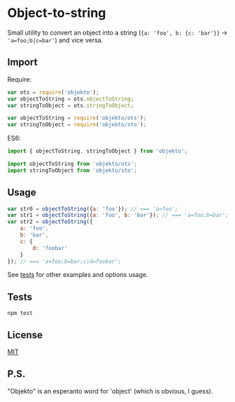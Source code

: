# Object-to-string

Small utility to convert an object into a string (`{a: 'foo', b: {c: 'bar'}}` -> `'a=foo;b|c=bar'`) and vice versa.

## Import
Require:
```js
var ots = require('objekto');
var objectToString = ots.objectToString;
var stringToObject = ots.stringToObject;
```
```js
var objectToString = require('objekto/ots');
var stringToObject = require('objekto/sto');
```

ES6:
```js
import { objectToString, stringToObject } from 'objekto';
```
```js
import objectToString from 'objekto/ots';
import stringToObject from 'objekto/sto';
```

## Usage
```js
var str0 = objectToString({a: 'foo'}); // === 'a=foo';
var str1 = objectToString({a: 'foo', b: 'bar'}); // === 'a=foo;b=bar';
var str2 = objectToString({
    a: 'foo',
    b: 'bar',
    c: {
        d: 'foobar'
    }
}); // === 'a=foo;b=bar;c|d=foobar';
```
See [tests](https://github.com/dmitry-korolev/objekto/blob/master/__tests__/index.js) for other examples and options usage.

## Tests
```
npm test
```

## License
[MIT](https://github.com/dmitry-korolev/objekto/blob/master/LICENSE.md)

## P.S.
"Objekto" is an esperanto word for 'object' (which is obvious, I guess).

